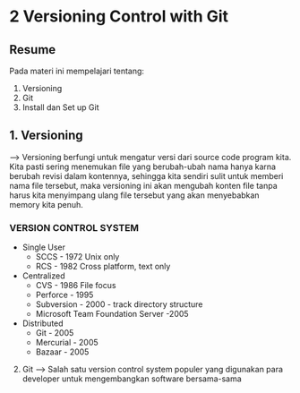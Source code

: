 # 2 Versioning Control with Git
## Resume
Pada materi ini mempelajari tentang:
1. Versioning
2. Git
3. Install dan Set up Git

## 1. Versioning
--> Versioning berfungi untuk mengatur versi dari source code program kita. Kita pasti sering menemukan file yang berubah-ubah nama hanya karna berubah revisi dalam kontennya, sehingga kita sendiri sulit untuk memberi nama file tersebut, maka versioning ini akan mengubah konten file tanpa harus kita menyimpang ulang file tersebut yang akan menyebabkan memory kita penuh.

### VERSION CONTROL SYSTEM
* Single User 
  - SCCS - 1972 Unix only
  - RCS - 1982 Cross platform, text only
* Centralized
  - CVS - 1986 File focus
  - Perforce - 1995
  - Subversion - 2000 - track directory structure
  - Microsoft Team Foundation Server -2005
* Distributed 
  - Git - 2005
  - Mercurial - 2005
  - Bazaar - 2005

2. Git
--> Salah satu version control system populer yang digunakan para developer untuk mengembangkan software bersama-sama 

